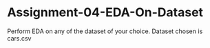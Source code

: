 # Assignment-04-EDA-On-Dataset
Perform EDA on any of the dataset of your choice.
Dataset chosen is cars.csv
